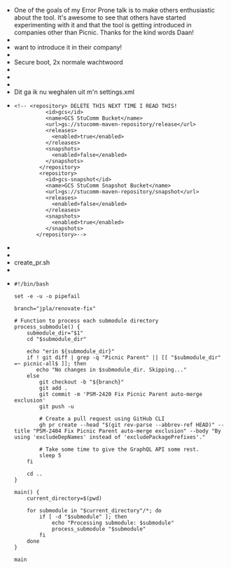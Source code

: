 - One of the goals of my Error Prone talk is to make others enthusiastic about the tool. It's awesome to see that others have started experimenting with it and that the tool is getting introduced in companies other than Picnic. Thanks for the kind words Daan!
-
- want to introduce it in their company!
-
- Secure boot, 2x normale wachtwoord
-
-
-
- Dit ga ik nu weghalen uit m'n settings.xml
- ```
  <!-- <repository> DELETE THIS NEXT TIME I READ THIS!
            <id>gcs</id>
            <name>GCS StuComm Bucket</name>
            <url>gs://stucomm-maven-repository/release</url>
            <releases>
              <enabled>true</enabled>
            </releases>
            <snapshots>
              <enabled>false</enabled>
            </snapshots>
          </repository>
          <repository>
            <id>gcs-snapshot</id>
            <name>GCS StuComm Snapshot Bucket</name>
            <url>gs://stucomm-maven-repository/snapshot</url>
            <releases>
              <enabled>false</enabled>
            </releases>
            <snapshots>
              <enabled>true</enabled>
            </snapshots>
         </repository>-->
  
  ```
-
-
- create_pr.sh
-
- ``` 
  #!/bin/bash
  
  set -e -u -o pipefail
  
  branch="jpla/renovate-fix"
  
  # Function to process each submodule directory
  process_submodule() {
      submodule_dir="$1"
      cd "$submodule_dir"
  
      echo "erin ${submodule_dir}"
      if ! git diff | grep -q "Picnic Parent" || [[ "$submodule_dir" =~ picnic-all$ ]]; then
         echo "No changes in $submodule_dir. Skipping..."
      else
          git checkout -b "${branch}"
          git add .
          git commit -m 'PSM-2420 Fix Picnic Parent auto-merge exclusion'
          git push -u
  
          # Create a pull request using GitHub CLI
          gh pr create --head "$(git rev-parse --abbrev-ref HEAD)" --title "PSM-2404 Fix Picnic Parent auto-merge exclusion" --body "By using 'excludeDepNames' instead of 'excludePackagePrefixes'."
  
          # Take some time to give the GraphQL API some rest.
          sleep 5
      fi
  
      cd ..
  }
  
  main() {
      current_directory=$(pwd)
  
      for submodule in "$current_directory"/*; do
          if [ -d "$submodule" ]; then
              echo "Processing submodule: $submodule"
              process_submodule "$submodule"
          fi
      done
  }
  
  main
  
  ```